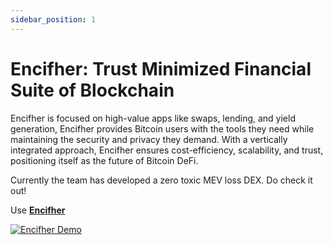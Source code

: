 ```yaml
---
sidebar_position: 1
---
```


# Encifher: Trust Minimized Financial Suite of Blockchain

Encifher is focused on high-value apps like swaps, lending, and yield generation, Encifher provides Bitcoin users with the tools they need while maintaining the security and privacy they demand. With a vertically integrated approach, Encifher ensures cost-efficiency, scalability, and trust, positioning itself as the future of Bitcoin DeFi.

Currently the team has developed a zero toxic MEV loss DEX. Do check it out!

Use **[Encifher](https://www.app.encifher.io)**


[![Encifher Demo](https://i9.ytimg.com/vi_webp/Sx5bIlXJBlA/mq2.webp?sqp=CNCM67cG-oaymwEmCMACELQB8quKqQMa8AEB-AHSCIAC0AWKAgwIABABGGUgZShlMA8=&rs=AOn4CLAoADvzHb8n2bfdjwrBvgEyw7tJDg)](https://youtu.be/Sx5bIlXJBlA)

